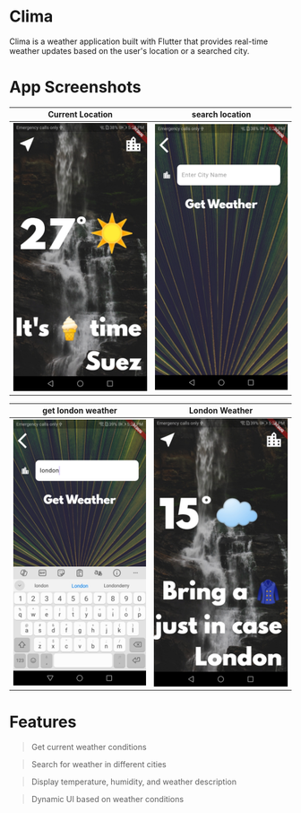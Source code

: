 # Clima

Clima is a weather application built with Flutter that provides real-time weather updates based on the user's location or a searched city.

# App Screenshots

|                                            Current Location                                             |                                            search location                                             |
| :-----------------------------------------------------------------------------------------------------: | :----------------------------------------------------------------------------------------------------: |
| ![](https://raw.githubusercontent.com/MoamenElfateh/clima/master/app-screen-shots/current-location.jpg) | ![](https://raw.githubusercontent.com/MoamenElfateh/clima/master/app-screen-shots/search-loctaion.jpg) |

|                                            get london weather                                             |                                            London Weather                                             |
| :-------------------------------------------------------------------------------------------------------: | :---------------------------------------------------------------------------------------------------: |
| ![](https://raw.githubusercontent.com/MoamenElfateh/clima/master/app-screen-shots/get-london-weather.jpg) | ![](https://raw.githubusercontent.com/MoamenElfateh/clima/master/app-screen-shots/london-weather.jpg) |

# Features

> Get current weather conditions

> Search for weather in different cities

> Display temperature, humidity, and weather description

> Dynamic UI based on weather conditions
